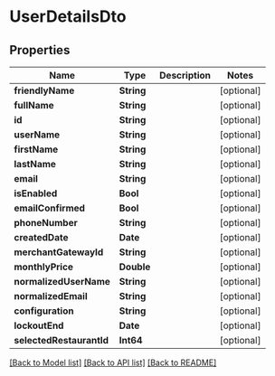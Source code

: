 # UserDetailsDto

## Properties
Name | Type | Description | Notes
------------ | ------------- | ------------- | -------------
**friendlyName** | **String** |  | [optional] 
**fullName** | **String** |  | [optional] 
**id** | **String** |  | [optional] 
**userName** | **String** |  | [optional] 
**firstName** | **String** |  | [optional] 
**lastName** | **String** |  | [optional] 
**email** | **String** |  | [optional] 
**isEnabled** | **Bool** |  | [optional] 
**emailConfirmed** | **Bool** |  | [optional] 
**phoneNumber** | **String** |  | [optional] 
**createdDate** | **Date** |  | [optional] 
**merchantGatewayId** | **String** |  | [optional] 
**monthlyPrice** | **Double** |  | [optional] 
**normalizedUserName** | **String** |  | [optional] 
**normalizedEmail** | **String** |  | [optional] 
**configuration** | **String** |  | [optional] 
**lockoutEnd** | **Date** |  | [optional] 
**selectedRestaurantId** | **Int64** |  | [optional] 

[[Back to Model list]](../README.md#documentation-for-models) [[Back to API list]](../README.md#documentation-for-api-endpoints) [[Back to README]](../README.md)


